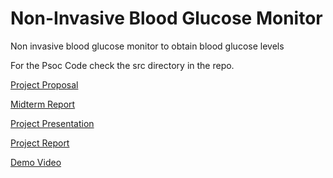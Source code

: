 # Non-Invasive Blood Glucose Monitor
Non invasive blood glucose monitor to obtain blood glucose levels

For the Psoc Code check the src directory in the repo.

[Project Proposal](https://github.com/SrujithPoondla/Non-Invasive-Blood-Glucose-Monitor/blob/master/Project%20Proposal.pdf)

[Midterm Report](https://github.com/SrujithPoondla/Non-Invasive-Blood-Glucose-Monitor/blob/master/ProjectMidtermReport.pdf)

[Project Presentation](https://github.com/SrujithPoondla/Non-Invasive-Blood-Glucose-Monitor/blob/master/Final%20Presentation.pdf)

[Project Report](https://github.com/SrujithPoondla/Non-Invasive-Blood-Glucose-Monitor/wiki/glucose-monitor)

[Demo Video]()
